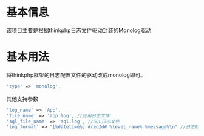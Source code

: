 # 基本信息
该项目主要是根据thinkphp日志文件驱动封装的Monolog驱动

# 基本用法

将thinkphp框架的日志配置文件的驱动改成monolog即可。

```php
'type' => 'monolog',
```

其他支持参数
```php
'log_name' => 'App',
'file_name' => 'app.log', //应用日志文件
'sql_file_name' => 'sql.log', //SQL日志文件
'log_format' => "[%datetime%] #reqId# %level_name% %message%\n" //日志输出格式，同monolog格式
```